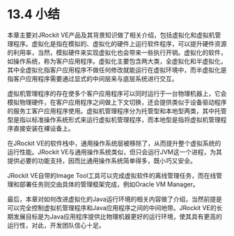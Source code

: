<a name="13.4"></a>
# 13.4 小结

本章主要对JRockit VE产品及其背景知识做了相关介绍，包括虚拟化和虚拟机管理程序。虚拟化是指在模拟的、虚拟化的硬件上运行软件程序，可以提升硬件资源的利用率，当然，模拟硬件来实现虚拟化也会带来一些执行开销。虚拟化的软件，如操作系统，称为客户应用程序。虚拟化主要包含两大类，全虚拟化和半虚拟化，其中全虚拟化指客户应用程序不做任何修改就能运行在虚拟环境中，而半虚拟化是指客户应用程序需要通过显式的中间层来与底层系统进行交互。

虚拟机管理程序的存在使多个客户应用程序可以同时运行于一台物理机器上，它会模拟物理硬件，在客户应用程序之间做上下文切换，还会提供类似于设备驱动程序的服务工客户应用程序使用。虚拟机管理程序分为托管型和本地型两类，其中托管型是指以标准操作系统形式来运行虚拟机管理程序，而本地型是指将虚拟机管理程序直接安装在裸设备上。

在JRockit VE的软件栈中，通用操作系统层被移除了，从而提升整个虚拟系统的运行性能。JRockit VE与通用操作系统类似，但只会运行JVM这一个进程，为其提供必要的功能支持，因而比通用操作系统简单得多，既小巧又安全。

JRockit VE自带的Image Tool工具可以完成虚拟软件的离线管理任务，而在线管理和部署任务则交由具体的管理框架完成，例如Oracle VM Manager。

最后，本章对如何改进虚拟化的Java运行环境的相关内容做了介绍，当然前提是可以完全控制虚拟机管理程序和Java应用程序之间的中间地带。JRockit VE的长期发展目标是为Java应用程序提供比物理机器更好的运行环境，使其具有更高的运行性，对此，开发团队信心十足。
